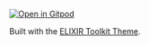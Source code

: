 [![Open in Gitpod](https://gitpod.io/button/open-in-gitpod.svg)](https://gitpod.io/#https://github.com/elixir-europe-training/)

Built with the [ELIXIR Toolkit Theme](https://github.com/ELIXIR-Belgium/elixir-toolkit-theme).
